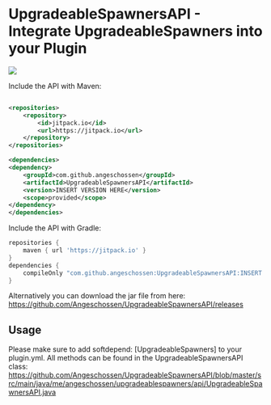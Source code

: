 # UpgradeableSpawnersAPI - Integrate UpgradeableSpawners into your Plugin

[![](https://jitpack.io/v/Angeschossen/LandsAPI.svg)](https://jitpack.io/#Angeschossen/UpgradeableSpawnersAPI)

Include the API with Maven:

```xml

<repositories>
    <repository>
        <id>jitpack.io</id>
        <url>https://jitpack.io</url>
    </repository>
</repositories>

<dependencies>
<dependency>
    <groupId>com.github.angeschossen</groupId>
    <artifactId>UpgradeableSpawnersAPI</artifactId>
    <version>INSERT VERSION HERE</version>
    <scope>provided</scope>
</dependency>
</dependencies>
```

Include the API with Gradle:

```groovy
repositories {
	maven { url 'https://jitpack.io' }
}
dependencies {
    compileOnly "com.github.angeschossen:UpgradeableSpawnersAPI:INSERT VERSION HERE"
}
```

Alternatively you can download the jar file from here: https://github.com/Angeschossen/UpgradeableSpawnersAPI/releases

## Usage

Please make sure to add softdepend: [UpgradeableSpawners] to your plugin.yml.
All methods can be found in the UpgradeableSpawnersAPI class: https://github.com/Angeschossen/UpgradeableSpawnersAPI/blob/master/src/main/java/me/angeschossen/upgradeablespawners/api/UpgradeableSpawnersAPI.java
